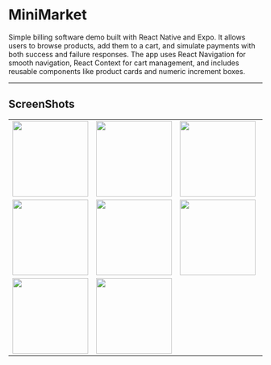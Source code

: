 # MiniMarket

Simple billing software demo built with React Native and Expo. It allows users to browse products, add them to a cart, and simulate payments with both success and failure responses. The app uses React Navigation for smooth navigation, React Context for cart management, and includes reusable components like product cards and numeric increment boxes.  

---

## ScreenShots

<table>
  <tr>
    <td><img src="https://github.com/user-attachments/assets/1d0f7b3e-fd1e-4a4e-b9b6-9c0bd8e9faa9" width="150"></td>
    <td><img src="https://github.com/user-attachments/assets/1fafb3a5-fd4b-45ab-a9f9-9c3dbd1c9199" width="150"></td>
    <td><img src="https://github.com/user-attachments/assets/26580712-6602-474b-afb0-f33ac8efa697" width="150"></td>
    <td><img src="https://github.com/user-attachments/assets/f65044c7-91e5-470f-bec9-bd4228a09c47" width="150"></td>
  </tr>
  <tr>
    <td><img src="https://github.com/user-attachments/assets/87022466-4425-4668-bc4e-8e6bbbf059fe" width="150"></td>
    <td><img src="https://github.com/user-attachments/assets/624ab417-9664-4a35-bbe7-a4e92486dc7e" width="150"></td>
    <td><img src="https://github.com/user-attachments/assets/571546ce-67b9-4915-b650-4b19bec5e614" width="150"></td>
    <td><img src="https://github.com/user-attachments/assets/cfe100a7-e418-4d62-9921-3e3f2740a9a3" width="150"></td>
  </tr>
  <tr>
    <td><img src="https://github.com/user-attachments/assets/9381c206-cf71-4ac1-a2ae-f1be4f63e142" width="150"></td>
    <td><img src="https://github.com/user-attachments/assets/d5c916c1-2871-44d2-98f8-b54993a92d74" width="150"></td>
    <td></td>
    <td></td>
  </tr>
</table>

